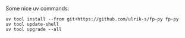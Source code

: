 Some nice uv commands:

```
uv tool install --from git+https://github.com/ulrik-s/fp-py fp-py
uv tool update-shell
uv tool upgrade --all
```
